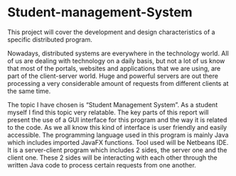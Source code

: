 # Student-management-System
This project will cover the development and design characteristics of a specific distributed program.

Nowadays, distributed systems are everywhere in the technology world. All of us are dealing with technology 
on a daily basis, but not a lot of us know that most of the portals, websites and applications that we are using,
are part of the client-server world. Huge and powerful servers are out there processing a very considerable amount of requests
from different clients at the same time. 

The topic I have chosen is “Student Management System”. As a student myself I find this topic very relatable. 
The key parts of this report will present the use of a GUI interface for this program and the way it is related to the code.
As we all know this kind of interface is user friendly and easily accessible.
The programming language used in this program is mainly Java which includes imported JavaFX functions. 
Tool used will be Netbeans IDE. 
It is a server-client program which includes 2 sides, the server one and the client one. 
These 2 sides will be interacting with each other through the written Java code to process certain requests from one another. 
